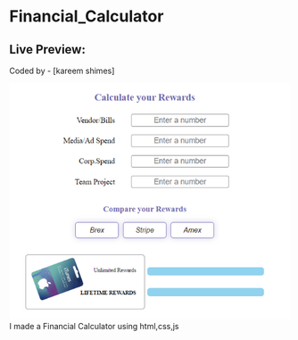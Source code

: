 # Financial_Calculator
## Live Preview: 

Coded by - [kareem shimes]

![](/Capture.PNG)
I made a Financial Calculator using html,css,js
